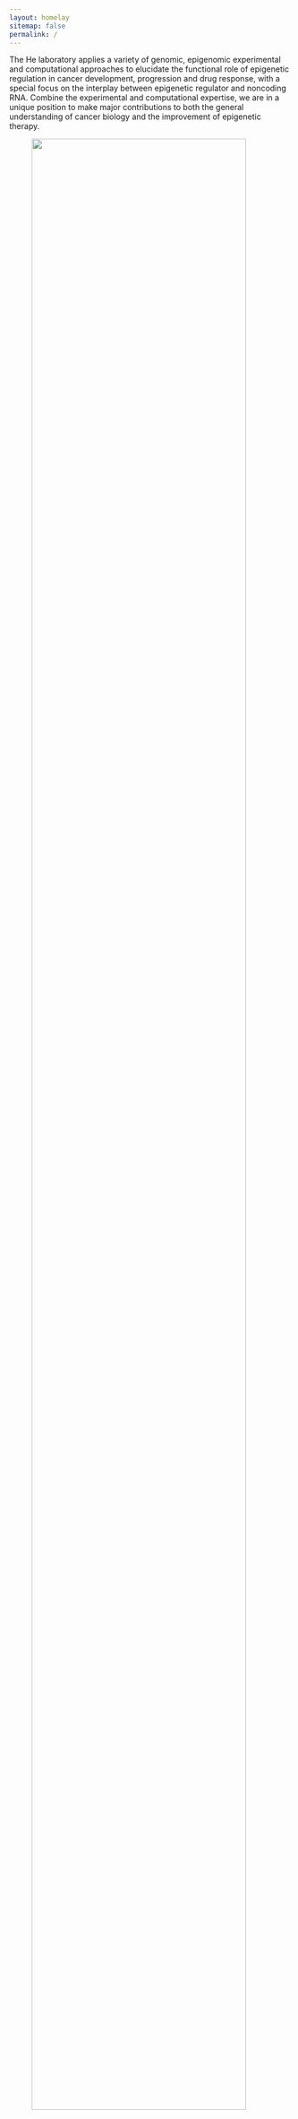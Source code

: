 ```yaml
---
layout: homelay
sitemap: false
permalink: /
---
```


The He laboratory applies a variety of genomic, epigenomic experimental and computational approaches to elucidate the functional role of epigenetic regulation in cancer development, progression and drug response, with a special focus on the interplay between epigenetic regulator and noncoding RNA. Combine the experimental and computational expertise, we are in a unique position to make major contributions to both the general understanding of cancer biology and the improvement of epigenetic therapy.

<figure>
<img src="{{ site.url }}{{ site.baseurl }}/images/Lab1.jpg" width="95%">
</figure>

<br/><br/>
<h4>Contact Us</h4>
<div class="row">
<div class="col-sm-6 clearfix">
<br>Dr. Housheng Hansen He
<br>11-305 PMCRT
<br>101 College St
<br>Toronto, ON M5G 1L7
<br>Phone: 416 581 7736
<br>Email: Hansen.He@uhnresearch.ca
</div>

<div class="col-sm-6 clearfix">
<br>Amelia Navarrete
<br>PMCRT 5-351B and 13-701
<br>101 College St
<br>Toronto, ON M5G 1L7
<br>Phone: 416 581 7559
<br>Email: Amelia.Navarrete@uhnresearch.ca
</div>

